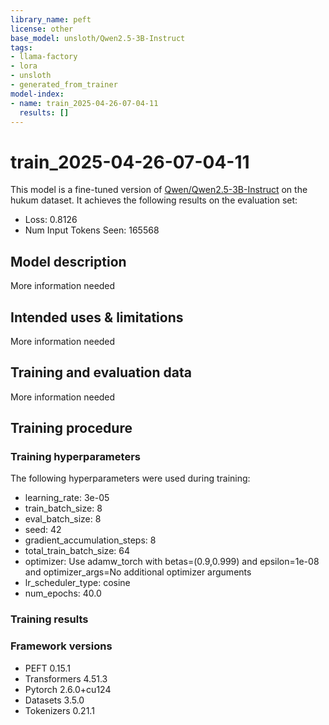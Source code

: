 ```yaml
---
library_name: peft
license: other
base_model: unsloth/Qwen2.5-3B-Instruct
tags:
- llama-factory
- lora
- unsloth
- generated_from_trainer
model-index:
- name: train_2025-04-26-07-04-11
  results: []
---
```


<!-- This model card has been generated automatically according to the information the Trainer had access to. You
should probably proofread and complete it, then remove this comment. -->

# train_2025-04-26-07-04-11

This model is a fine-tuned version of [Qwen/Qwen2.5-3B-Instruct](https://huggingface.co/Qwen/Qwen2.5-3B-Instruct) on the hukum dataset.
It achieves the following results on the evaluation set:
- Loss: 0.8126
- Num Input Tokens Seen: 165568

## Model description

More information needed

## Intended uses & limitations

More information needed

## Training and evaluation data

More information needed

## Training procedure

### Training hyperparameters

The following hyperparameters were used during training:
- learning_rate: 3e-05
- train_batch_size: 8
- eval_batch_size: 8
- seed: 42
- gradient_accumulation_steps: 8
- total_train_batch_size: 64
- optimizer: Use adamw_torch with betas=(0.9,0.999) and epsilon=1e-08 and optimizer_args=No additional optimizer arguments
- lr_scheduler_type: cosine
- num_epochs: 40.0

### Training results



### Framework versions

- PEFT 0.15.1
- Transformers 4.51.3
- Pytorch 2.6.0+cu124
- Datasets 3.5.0
- Tokenizers 0.21.1